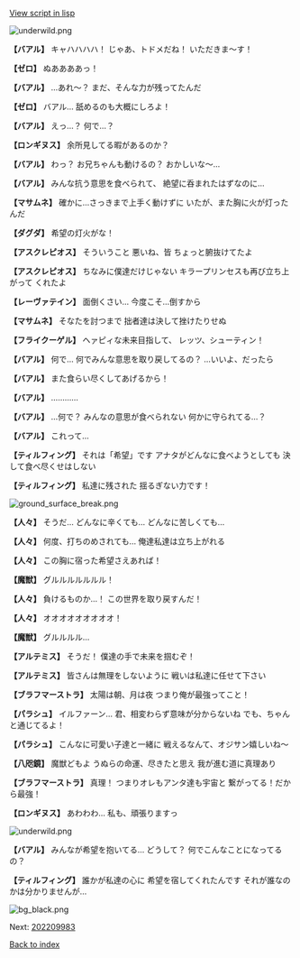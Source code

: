 [View script in lisp](../scripts/202209981.txt)

![underwild.png](../images/backgrounds/underwild.png)

**【バアル】**
キャハハハハ！
じゃあ、トドメだね！
いただきま～す！

**【ゼロ】**
ぬああああっ！

**【バアル】**
…あれ～？
まだ、そんな力が残ってたんだ

**【ゼロ】**
バアル…
舐めるのも大概にしろよ！

**【バアル】**
えっ…？
何で…？

**【ロンギヌス】**
余所見してる暇があるのか？

**【バアル】**
わっ？
お兄ちゃんも動けるの？
おかしいな～…

**【バアル】**
みんな抗う意思を食べられて、
絶望に呑まれたはずなのに…

**【マサムネ】**
確かに…さっきまで上手く動けずに
いたが、また胸に火が灯ったんだ

**【ダグダ】**
希望の灯火がな！

**【アスクレピオス】**
そういうこと
悪いね、皆
ちょっと腑抜けてたよ

**【アスクレピオス】**
ちなみに僕達だけじゃない
キラープリンセスも再び立ち上がって
くれたよ

**【レーヴァテイン】**
面倒くさい…
今度こそ…倒すから

**【マサムネ】**
そなたを討つまで
拙者達は決して挫けたりせぬ

**【フライクーゲル】**
ヘァピィな未来目指して、
レッツ、シューティン！

**【バアル】**
何で…
何でみんな意思を取り戻してるの？
…いいよ、だったら

**【バアル】**
また食らい尽くしてあげるから！

**【バアル】**
…………

**【バアル】**
…何で？
みんなの意思が食べられない
何かに守られてる…？

**【バアル】**
これって…

**【ティルフィング】**
それは「希望」です
アナタがどんなに食べようとしても
決して食べ尽くせはしない

**【ティルフィング】**
私達に残された
揺るぎない力です！

![ground_surface_break.png](../images/backgrounds/ground_surface_break.png)

**【人々】**
そうだ…
どんなに辛くても…
どんなに苦しくても…

**【人々】**
何度、打ちのめされても…
俺達私達は立ち上がれる

**【人々】**
この胸に宿った希望さえあれば！

**【魔獣】**
グルルルルルルル！

**【人々】**
負けるものか…！
この世界を取り戻すんだ！

**【人々】**
オオオオオオオオオ！

**【魔獣】**
グルルルル…

**【アルテミス】**
そうだ！
僕達の手で未来を掴むぞ！

**【アルテミス】**
皆さんは無理をしないように
戦いは私達に任せて下さい

**【ブラフマーストラ】**
太陽は朝、月は夜
つまり俺が最強ってこと！

**【パラシュ】**
イルファーン…
君、相変わらず意味が分からないね
でも、ちゃんと通じてるよ！

**【パラシュ】**
こんなに可愛い子達と一緒に
戦えるなんて、オジサン嬉しいね～

**【八咫鏡】**
魔獣どもよ
うぬらの命運、尽きたと思え
我が進む道に真理あり

**【ブラフマーストラ】**
真理！
つまりオレもアンタ達も宇宙と
繋がってる！だから最強！

**【ロンギヌス】**
あわわわ…
私も、頑張りますっ

![underwild.png](../images/backgrounds/underwild.png)

**【バアル】**
みんなが希望を抱いてる…
どうして？
何でこんなことになってるの？

**【ティルフィング】**
誰かが私達の心に
希望を宿してくれたんです
それが誰なのかは分かりませんが…

![bg_black.png](../images/backgrounds/bg_black.png)


Next: [202209983](202209983.md)

[Back to index](index.md)
